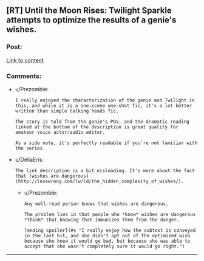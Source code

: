 ## [RT] Until the Moon Rises: Twilight Sparkle attempts to optimize the results of a genie's wishes.

### Post:

[Link to content]()

### Comments:

- u/Prezombie:
  ```
  I really enjoyed the characterization of the genie and Twilight in this, and while it is a one-scene one-shot fic, it's a lot better written than simple talking heads fic.

  The story is told from the genie's POV, and the dramatic reading linked at the bottom of the description is great quality for amateur voice actor/audio editor.

  As a side note, it's perfectly readable if you're not familiar with the series.
  ```

- u/DeliaEris:
  ```
  The link description is a bit misleading. It's more about the fact that [wishes are dangerous](http://lesswrong.com/lw/ld/the_hidden_complexity_of_wishes/).
  ```

  - u/Prezombie:
    ```
    Any well-read person knows that wishes are dangerous.

    The problem lies in that people who *know* wishes are dangerous *think* that knowing that immunizes them from the danger.

    [ending spoiler](#s "I really enjoy how the subtext is conveyed in the last bit, and she didn't opt out of the optimized wish because she knew it would go bad, but because she was able to accept that she wasn't completely sure it would go right.")
    ```

---

